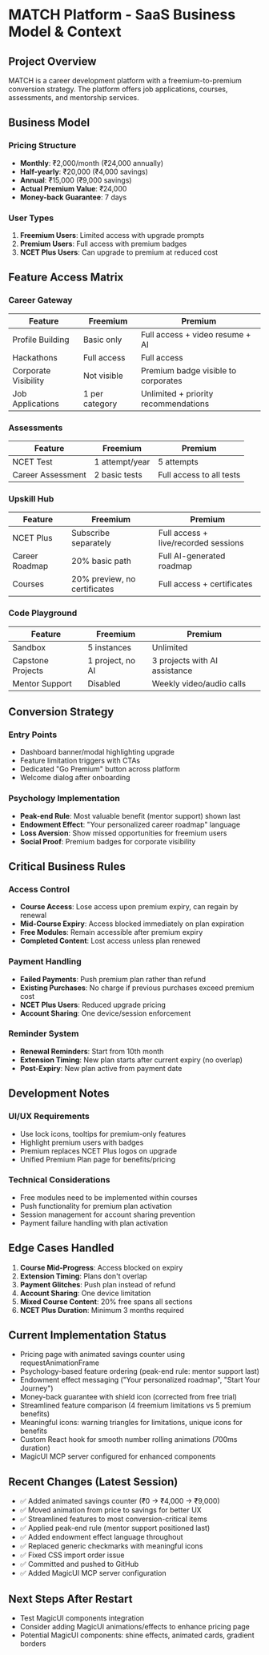 # MATCH Platform - SaaS Business Model & Context

## Project Overview
MATCH is a career development platform with a freemium-to-premium conversion strategy. The platform offers job applications, courses, assessments, and mentorship services.

## Business Model

### Pricing Structure
- **Monthly**: ₹2,000/month (₹24,000 annually)
- **Half-yearly**: ₹20,000 (₹4,000 savings)
- **Annual**: ₹15,000 (₹9,000 savings)
- **Actual Premium Value**: ₹24,000
- **Money-back Guarantee**: 7 days

### User Types
1. **Freemium Users**: Limited access with upgrade prompts
2. **Premium Users**: Full access with premium badges
3. **NCET Plus Users**: Can upgrade to premium at reduced cost

## Feature Access Matrix

### Career Gateway
| Feature | Freemium | Premium |
|---------|----------|---------|
| Profile Building | Basic only | Full access + video resume + AI |
| Hackathons | Full access | Full access |
| Corporate Visibility | Not visible | Premium badge visible to corporates |
| Job Applications | 1 per category | Unlimited + priority recommendations |

### Assessments
| Feature | Freemium | Premium |
|---------|----------|---------|
| NCET Test | 1 attempt/year | 5 attempts |
| Career Assessment | 2 basic tests | Full access to all tests |

### Upskill Hub
| Feature | Freemium | Premium |
|---------|----------|---------|
| NCET Plus | Subscribe separately | Full access + live/recorded sessions |
| Career Roadmap | 20% basic path | Full AI-generated roadmap |
| Courses | 20% preview, no certificates | Full access + certificates |

### Code Playground
| Feature | Freemium | Premium |
|---------|----------|---------|
| Sandbox | 5 instances | Unlimited |
| Capstone Projects | 1 project, no AI | 3 projects with AI assistance |
| Mentor Support | Disabled | Weekly video/audio calls |

## Conversion Strategy

### Entry Points
- Dashboard banner/modal highlighting upgrade
- Feature limitation triggers with CTAs
- Dedicated "Go Premium" button across platform
- Welcome dialog after onboarding

### Psychology Implementation
- **Peak-end Rule**: Most valuable benefit (mentor support) shown last
- **Endowment Effect**: "Your personalized career roadmap" language
- **Loss Aversion**: Show missed opportunities for freemium users
- **Social Proof**: Premium badges for corporate visibility

## Critical Business Rules

### Access Control
- **Course Access**: Lose access upon premium expiry, can regain by renewal
- **Mid-Course Expiry**: Access blocked immediately on plan expiration
- **Free Modules**: Remain accessible after premium expiry
- **Completed Content**: Lost access unless plan renewed

### Payment Handling
- **Failed Payments**: Push premium plan rather than refund
- **Existing Purchases**: No charge if previous purchases exceed premium cost
- **NCET Plus Users**: Reduced upgrade pricing
- **Account Sharing**: One device/session enforcement

### Reminder System
- **Renewal Reminders**: Start from 10th month
- **Extension Timing**: New plan starts after current expiry (no overlap)
- **Post-Expiry**: New plan active from payment date

## Development Notes

### UI/UX Requirements
- Use lock icons, tooltips for premium-only features
- Highlight premium users with badges
- Premium replaces NCET Plus logos on upgrade
- Unified Premium Plan page for benefits/pricing

### Technical Considerations
- Free modules need to be implemented within courses
- Push functionality for premium plan activation
- Session management for account sharing prevention
- Payment failure handling with plan activation

## Edge Cases Handled

1. **Course Mid-Progress**: Access blocked on expiry
2. **Extension Timing**: Plans don't overlap
3. **Payment Glitches**: Push plan instead of refund
4. **Account Sharing**: One device limitation
5. **Mixed Course Content**: 20% free spans all sections
6. **NCET Plus Duration**: Minimum 3 months required

## Current Implementation Status
- Pricing page with animated savings counter using requestAnimationFrame
- Psychology-based feature ordering (peak-end rule: mentor support last)
- Endowment effect messaging ("Your personalized roadmap", "Start Your Journey")
- Money-back guarantee with shield icon (corrected from free trial)
- Streamlined feature comparison (4 freemium limitations vs 5 premium benefits)
- Meaningful icons: warning triangles for limitations, unique icons for benefits
- Custom React hook for smooth number rolling animations (700ms duration)
- MagicUI MCP server configured for enhanced components

## Recent Changes (Latest Session)
- ✅ Added animated savings counter (₹0 → ₹4,000 → ₹9,000)
- ✅ Moved animation from price to savings for better UX
- ✅ Streamlined features to most conversion-critical items
- ✅ Applied peak-end rule (mentor support positioned last)
- ✅ Added endowment effect language throughout
- ✅ Replaced generic checkmarks with meaningful icons
- ✅ Fixed CSS import order issue
- ✅ Committed and pushed to GitHub
- ✅ Added MagicUI MCP server configuration

## Next Steps After Restart
- Test MagicUI components integration
- Consider adding MagicUI animations/effects to enhance pricing page
- Potential MagicUI components: shine effects, animated cards, gradient borders